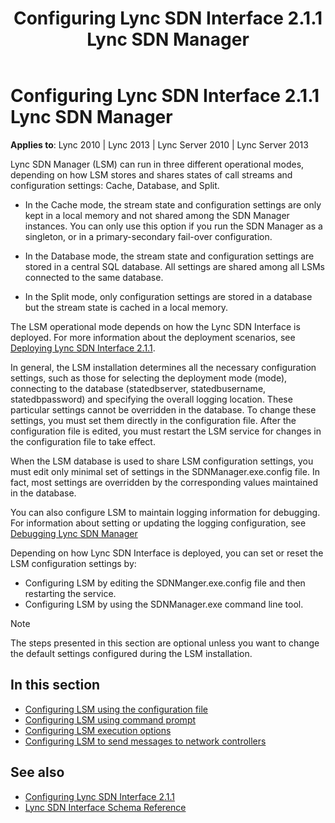 ﻿---
title: Configuring Lync SDN Interface 2.1.1 Lync SDN Manager
TOCTitle: Configuring Lync SDN Interface 2.1.1 Lync SDN Manager
ms:assetid: e66f9787-ab6b-4a77-8895-0ae39a3a5ee1
ms:mtpsurl: https://msdn.microsoft.com/library/Dn785209(v=office.15)
ms:contentKeyID: 62952687
ms.date: 02/16/2015
mtps_version: v=office.15
---

# Configuring Lync SDN Interface 2.1.1 Lync SDN Manager

**Applies to**: Lync 2010 | Lync 2013 | Lync Server 2010 | Lync Server 2013

Lync SDN Manager (LSM) can run in three different operational modes, depending on how LSM stores and shares states of call streams and configuration settings: Cache, Database, and Split.

- In the Cache mode, the stream state and configuration settings are only kept in a local memory and not shared among the SDN Manager instances. You can only use this option if you run the SDN Manager as a singleton, or in a primary-secondary fail-over configuration.

- In the Database mode, the stream state and configuration settings are stored in a central SQL database. All settings are shared among all LSMs connected to the same database.

- In the Split mode, only configuration settings are stored in a database but the stream state is cached in a local memory.

The LSM operational mode depends on how the Lync SDN Interface is deployed. For more information about the deployment scenarios, see [Deploying Lync SDN Interface 2.1.1](deploying-lync-sdn-interface-2-1-1.md).

In general, the LSM installation determines all the necessary configuration settings, such as those for selecting the deployment mode (mode), connecting to the database (statedbserver, statedbusername, statedbpassword) and specifying the overall logging location. These particular settings cannot be overridden in the database. To change these settings, you must set them directly in the configuration file. After the configuration file is edited, you must restart the LSM service for changes in the configuration file to take effect.

When the LSM database is used to share LSM configuration settings, you must edit only minimal set of settings in the SDNManager.exe.config file. In fact, most settings are overridden by the corresponding values maintained in the database.

You can also configure LSM to maintain logging information for debugging. For information about setting or updating the logging configuration, see [Debugging Lync SDN Manager](debugging-lync-sdn-manager.md)

Depending on how Lync SDN Interface is deployed, you can set or reset the LSM configuration settings by:

- Configuring LSM by editing the SDNManger.exe.config file and then restarting the service.
- Configuring LSM by using the SDNManager.exe command line tool.


> [!NOTE]
> The steps presented in this section are optional unless you want to change the default settings configured during the LSM installation.


## In this section

- [Configuring LSM using the configuration file](configuring-lsm-using-the-configuration-file.md)
- [Configuring LSM using command prompt](configuring-lsm-using-command-prompt.md)
- [Configuring LSM execution options](configuring-lsm-execution-options.md)
- [Configuring LSM to send messages to network controllers](configuring-lsm-to-send-messages-to-network-controllers.md)

## See also

- [Configuring Lync SDN Interface 2.1.1](configuring-lync-sdn-interface-2-1-1.md)
- [Lync SDN Interface Schema Reference](lync-sdn-interface-schema-reference.md)

